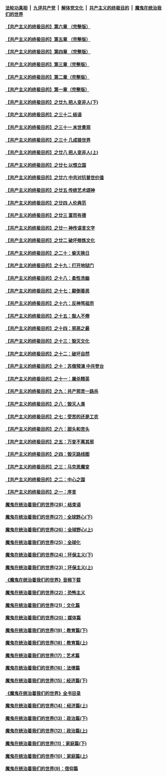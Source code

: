 ####  [法轮功真相](../../../../basic/blob/master/README.md?t=09220952) &nbsp;|&nbsp; [九评共产党](../../../../9ping.md/blob/master/README.md?t=09220952) &nbsp;|&nbsp; [解体党文化](../../../../jtdwh.md/blob/master/README.md?t=09220952)  &nbsp;|&nbsp; [共产主义的终极目的](../../../../gczydzjmd.md/blob/master/README.md?t=09220952) &nbsp;|&nbsp; [魔鬼在统治我们的世界](../../../../mgztzwmdsj.md/blob/master/README.md?t=09220952) 

#### [【共产主义的终极目的】第六章 （完整版）](../pages/nsc422/n11428913.md?t=09220952) 

#### [【共产主义的终极目的】第五章 （完整版）](../pages/nsc422/n11428912.md?t=09220952) 

#### [【共产主义的终极目的】第四章 （完整版）](../pages/nsc422/n11428907.md?t=09220952) 

#### [【共产主义的终极目的】第三章（完整版）](../pages/nsc422/n11428848.md?t=09220952) 

#### [【共产主义的终极目的】第二章（完整版）](../pages/nsc422/n11428831.md?t=09220952) 

#### [【共产主义的终极目的】第一章（完整版）](../pages/nsc422/n11417651.md?t=09220952) 

#### [【共产主义的终极目的】之廿九 把人变非人(下)](../pages/nsc422/n11344140.md?t=09220952) 

#### [【共产主义的终极目的】之三十二 结语](../pages/nsc422/n11360535.md?t=09220952) 

#### [【共产主义的终极目的】之三十一 末世景观](../pages/nsc422/n11351129.md?t=09220952) 

#### [【共产主义的终极目的】之三十 几成狼世界](../pages/nsc422/n11348280.md?t=09220952) 

#### [【共产主义的终极目的】之廿八 把人变非人(上)](../pages/nsc422/n11340492.md?t=09220952) 

#### [【共产主义的终极目的】之廿七 以恨立国](../pages/nsc422/n11336944.md?t=09220952) 

#### [【共产主义的终极目的】之廿六 中共对抗普世价值](../pages/nsc422/n11324785.md?t=09220952) 

#### [【共产主义的终极目的】之廿五 传统艺术颂神](../pages/nsc422/n11296396.md?t=09220952) 

#### [【共产主义的终极目的】之廿四 人伦典范](../pages/nsc422/n11296397.md?t=09220952) 

#### [【共产主义的终极目的】之廿三 富而有德](../pages/nsc422/n11283598.md?t=09220952) 

#### [【共产主义的终极目的】之廿一 神传语言文字](../pages/nsc422/n11263265.md?t=09220952) 

#### [【共产主义的终极目的】之廿二 破坏修炼文化](../pages/nsc422/n11245728.md?t=09220952) 

#### [【共产主义的终极目的】之二十：偷天换日](../pages/nsc422/n11238846.md?t=09220952) 

#### [【共产主义的终极目的】之十九：打开地狱门](../pages/nsc422/n11206376.md?t=09220952) 

#### [【共产主义的终极目的】之十八：柔性洗脑](../pages/nsc422/n11199994.md?t=09220952) 

#### [【共产主义的终极目的】之十七：颠倒善恶](../pages/nsc422/n11179782.md?t=09220952) 

#### [【共产主义的终极目的】之十六：反神骂祖宗](../pages/nsc422/n11166798.md?t=09220952) 

#### [【共产主义的终极目的】之十五：毁人不倦](../pages/nsc422/n11166792.md?t=09220952) 

#### [【共产主义的终极目的】之十四：邪恶之最](../pages/nsc422/n11150249.md?t=09220952) 

#### [【共产主义的终极目的】之十三：毁灭文化](../pages/nsc422/n11135227.md?t=09220952) 

#### [【共产主义的终极目的】之十二：破坏自然](../pages/nsc422/n11135214.md?t=09220952) 

#### [【共产主义的终极目的】之十：苏俄预演 中共登台](../pages/nsc422/n11118424.md?t=09220952) 

#### [【共产主义的终极目的】之十一：屠杀精英](../pages/nsc422/n11118442.md?t=09220952) 

#### [【共产主义的终极目的】之九：共产邪灵一路杀](../pages/nsc422/n11114139.md?t=09220952) 

#### [【共产主义的终极目的】之八：毁灭人类](../pages/nsc422/n11108503.md?t=09220952) 

#### [【共产主义的终极目的】之七：受苦的还是工农](../pages/nsc422/n11101809.md?t=09220952) 

#### [【共产主义的终极目的】之六：甜头和苦头](../pages/nsc422/n11096971.md?t=09220952) 

#### [【共产主义的终极目的】之五：万变不离其邪](../pages/nsc422/n11091285.md?t=09220952) 

#### [【共产主义的终极目的】之四：毁灭路线图](../pages/nsc422/n11086284.md?t=09220952) 

#### [【共产主义的终极目的】之三：马克思魔变](../pages/nsc422/n11061941.md?t=09220952) 

#### [【共产主义的终极目的】之二：中心之国](../pages/nsc422/n11047728.md?t=09220952) 

#### [【共产主义的终极目的】之一：序言](../pages/nsc422/n11086077.md?t=09220952) 

#### [魔鬼在统治着我们的世界(28)：结束语](../pages/nsc422/n10936246.md?t=09220952) 

#### [魔鬼在统治着我们的世界(27)：全球野心(下)](../pages/nsc422/n10928319.md?t=09220952) 

#### [魔鬼在统治着我们的世界(26)：全球野心(上)](../pages/nsc422/n10900318.md?t=09220952) 

#### [魔鬼在统治着我们的世界(25)：全球化](../pages/nsc422/n10788205.md?t=09220952) 

#### [魔鬼在统治着我们的世界(24)：环保主义(下)](../pages/nsc422/n10695307.md?t=09220952) 

#### [魔鬼在统治着我们的世界(23)：环保主义(上)](../pages/nsc422/n10688613.md?t=09220952) 

#### [《魔鬼在统治着我们的世界》音频下载](../pages/nsc422/n10635553.md?t=09220952) 

#### [魔鬼在统治着我们的世界(22)：恐怖主义](../pages/nsc422/n10614727.md?t=09220952) 

#### [魔鬼在统治着我们的世界(21)：文化篇](../pages/nsc422/n10597706.md?t=09220952) 

#### [魔鬼在统治着我们的世界(20)：媒体篇](../pages/nsc422/n10586579.md?t=09220952) 

#### [魔鬼在统治着我们的世界(19)：教育篇(下)](../pages/nsc422/n10564808.md?t=09220952) 

#### [魔鬼在统治着我们的世界(18)：教育篇(上)](../pages/nsc422/n10526970.md?t=09220952) 

#### [魔鬼在统治着我们的世界(17)：艺术篇](../pages/nsc422/n10499093.md?t=09220952) 

#### [魔鬼在统治着我们的世界(16)：法律篇](../pages/nsc422/n10485969.md?t=09220952) 

#### [魔鬼在统治着我们的世界(15)：经济篇(下)](../pages/nsc422/n10469975.md?t=09220952) 

#### [《魔鬼在统治着我们的世界》全书目录](../pages/nsc422/n10464261.md?t=09220952) 

#### [魔鬼在统治着我们的世界(14)：经济篇(上)](../pages/nsc422/n10457370.md?t=09220952) 

#### [魔鬼在统治着我们的世界(13)：政治篇(下)](../pages/nsc422/n10448270.md?t=09220952) 

#### [魔鬼在统治着我们的世界(12)：政治篇(上)](../pages/nsc422/n10444576.md?t=09220952) 

#### [魔鬼在统治着我们的世界(11)：家庭篇(下)](../pages/nsc422/n10440961.md?t=09220952) 

#### [魔鬼在统治着我们的世界(10)：家庭篇(上)](../pages/nsc422/n10435448.md?t=09220952) 

#### [魔鬼在统治着我们的世界(9)：信仰篇](../pages/nsc422/n10432159.md?t=09220952) 

